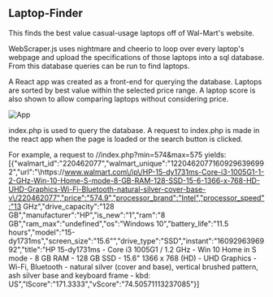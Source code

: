 ## Laptop-Finder

This finds the best value casual-usage laptops off of Wal-Mart's website.  

WebScraper.js uses nightmare and cheerio to loop over every laptop's webpage and upload the specifications of those laptops into a sql database.  From this database queries can be run to find laptops.

A React app was created as a front-end for querying the database.  Laptops are sorted by best value within the selected price range.  A laptop score is also shown to allow comparing laptops without considering price.

![App](https://user-images.githubusercontent.com/66924912/103328005-a738f680-4a1c-11eb-9005-156d3d6e9a6f.png)

index.php is used to query the database.  A request to index.php is made in the react app when the page is loaded or the search button is clicked.  

For example, a request to //index.php?min=574&max=575 yields:
[{"walmart_id":"220462077","walmart_unique":"12204620771609296396992","url":"\https:\/\/www.walmart.com\/ip\/HP-15-dy1731ms-Core-i3-1005G1-1-2-GHz-Win-10-Home-S-mode-8-GB-RAM-128-SSD-15-6-1366-x-768-HD-UHD-Graphics-Wi-Fi-Bluetooth-natural-silver-cover-base-v\/220462077","price":"574.9","processor_brand":"Intel","processor_speed":"13 GHz","drive_capacity":"128 GB","manufacturer":"HP","is_new":"1","ram":"8 GB","ram_max":"undefined","os":"Windows 10","battery_life":"11.5 hours","model":"15-dy1731ms","screen_size":"15.6\"","drive_type":"SSD","instant":"1609296396992","title":"HP 15-dy1731ms - Core i3 1005G1 \/ 1.2 GHz - Win 10 Home in S mode - 8 GB RAM - 128 GB SSD - 15.6\" 1366 x 768 (HD) - UHD Graphics - Wi-Fi, Bluetooth - natural silver (cover and base), vertical brushed pattern, ash silver base and keyboard frame - kbd: US","lScore":"171.3333","vScore":"74.50571113237085"}]
